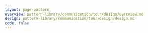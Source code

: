 ```yaml
---
layout: page-pattern
overview: pattern-library/communication/tour/design/overview.md
design: pattern-library/communication/tour/design/design.md
code: false
---
```

